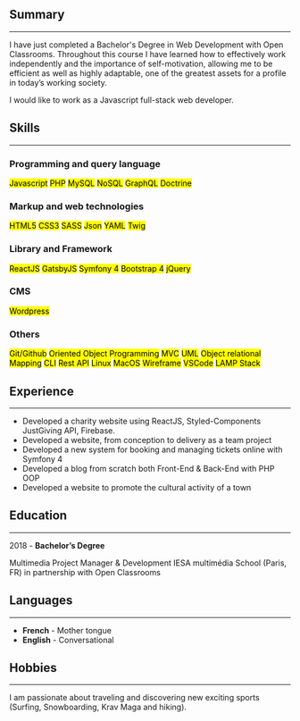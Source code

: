 ## Summary

---

I have just completed a Bachelor's Degree in Web Development with Open Classrooms. Throughout this course I have learned how to effectively work independently and the importance of self-motivation, allowing me to be efficient as well as highly adaptable, one of the greatest assets for a profile in today’s working society.

I would like to work as a Javascript full-stack web developer.

## Skills

---

### Programming and query language

<mark>Javascript</mark>
<mark>PHP</mark>
<mark>MySQL</mark>
<mark>NoSQL</mark>
<mark>GraphQL</mark>
<mark>Doctrine</mark>

### Markup and web technologies

<mark>HTML5</mark>
<mark>CSS3</mark>
<mark>SASS</mark>
<mark>Json</mark>
<mark>YAML</mark>
<mark>Twig</mark>

### Library and Framework

<mark>ReactJS</mark>
<mark>GatsbyJS</mark>
<mark>Symfony 4</mark>
<mark>Bootstrap 4</mark>
<mark>jQuery</mark>

### CMS

<mark>Wordpress</mark>

### Others

<mark>Git/Github</mark>
<mark>Oriented Object Programming</mark>
<mark>MVC</mark>
<mark>UML</mark>
<mark>Object relational Mapping</mark>
<mark>CLI</mark>
<mark>Rest API</mark>
<mark>Linux</mark>
<mark>MacOS</mark>
<mark>Wireframe</mark>
<mark>VSCode</mark>
<mark>LAMP Stack</mark>

## Experience

---

- Developed a charity website using ReactJS, Styled-Components JustGiving API, Firebase.
- Developed a website, from conception to delivery as a team project
- Developed a new system for booking and managing tickets online with Symfony 4
- Developed a blog from scratch both Front-End & Back-End with PHP OOP
- Developed a website to promote the cultural activity of a town

## Education

---

2018 - <b>Bachelor’s Degree</b>

Multimedia Project Manager & Development
IESA multimédia School (Paris, FR) in partnership with Open Classrooms

## Languages

---

- <b>French</b> - Mother tongue
- <b>English</b> - Conversational

## Hobbies

---

I am passionate about traveling and discovering new exciting sports (Surfing, Snowboarding, Krav Maga and hiking).
